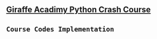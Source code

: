 ## [Giraffe Acadimy Python Crash Course](https://www.youtube.com/watch?v=rfscVS0vtbw)
## `Course Codes Implementation`



